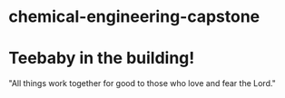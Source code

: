 # chemical-engineering-capstone
# Teebaby in the building!
"All things work together for good to those who love and fear the Lord."

